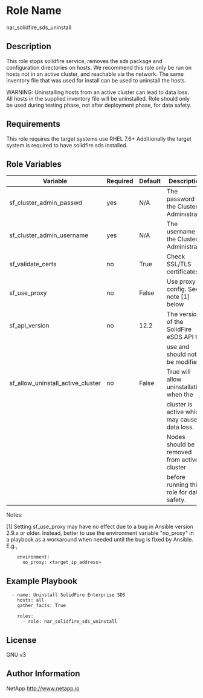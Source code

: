 Role Name
=========
nar_solidfire_sds_uninstall 

Description
-----------
This role stops solidfire service, removes the sds package and configuration directories on hosts.
We recommend this role only be run on hosts not in an active cluster, and reachable via the network.
The same inventory file that was used for install can be used to uninstall the hosts.

WARNING: Uninstalling hosts from an active cluster can lead to data loss. All hosts in the supplied inventory file will be uninstalled.
Role should only be used during testing phase, not after deployment phase, for data safety.

Requirements
------------
This role requires the target systems use RHEL 7.6+ Additionally the target system is required to have solidfire sds installed.

Role Variables
--------------


| Variable                           | Required | Default  | Description                                 | Comments                               |
|------------------------------------|----------|----------|---------------------------------------------|----------------------------------------|
| sf_cluster_admin_passwd            | yes      | N/A      | The password for the Cluster Administrator  |                                        |
| sf_cluster_admin_username          | yes      | N/A      | The username for the Cluster Administrator  |                                        |
| sf_validate_certs                  | no       | True     | Check SSL/TLS certificates                  |                                        |
| sf_use_proxy                       | no       | False    | Use proxy config. See note [1] below                         |                                        |
| sf_api_version                     | no       | 12.2     | The version of the SolidFire eSDS API to    |                                        |
|                                    |          |          | use and should not be modified!             |                                        |
| sf_allow_uninstall_active_cluster  | no       | False    | True will allow uninstallation when the     |                                        |
|                                    |          |          | cluster is active which may cause data loss.|                                        |
|                                    |          |          | Nodes should be removed from active cluster |                                        |
|                                    |          |          | before running this role for data safety.   |                                        |

Notes:

[1] Setting sf_use_proxy may have no effect due to a bug in Ansible version 2.9.x or older. Instead, better to use
    the environment variable "no_proxy" in a playbook as a workaround when needed until the bug is fixed by Ansible. E.g.,
```ansible
    environment:
      no_proxy: <target_ip_address>                                                             
```

Example Playbook
----------------

```
  - name: Uninstall SolidFire Enterprise SDS
    hosts: all
    gather_facts: True

    roles:
      - role: nar_solidfire_sds_uninstall
```

License
-------

GNU v3

Author Information
------------------
NetApp
http://www.netapp.io
